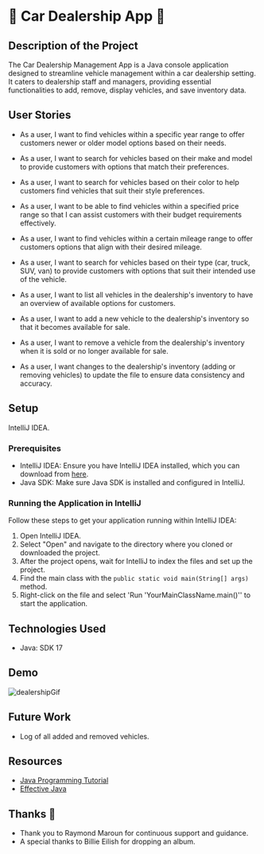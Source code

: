 # 🏁 Car Dealership App 🏁

## Description of the Project

The Car Dealership Management App is a Java console application designed to streamline vehicle management within a car dealership setting. It caters to dealership staff and managers, providing essential functionalities to add, remove, display vehicles, and save inventory data.


## User Stories

- As a user, I want to find vehicles within a specific year range to offer customers newer or older model options based on their needs.

- As a user, I want to search for vehicles based on their make and model to provide customers with options that match their preferences.

- As a user, I want to search for vehicles based on their color to help customers find vehicles that suit their style preferences.

- As a user, I want to be able to find vehicles within a specified price range so that I can assist customers with their budget requirements effectively.

- As a user, I want to find vehicles within a certain mileage range to offer customers options that align with their desired mileage.

- As a user, I want to search for vehicles based on their type (car, truck, SUV, van) to provide customers with options that suit their intended use of the vehicle.

- As a user, I want to list all vehicles in the dealership's inventory to have an overview of available options for customers.

- As a user, I want to add a new vehicle to the dealership's inventory so that it becomes available for sale.

- As a user, I want to remove a vehicle from the dealership's inventory when it is sold or no longer available for sale.

- As a user, I want changes to the dealership's inventory (adding or removing vehicles) to update the file to ensure data consistency and accuracy.


## Setup

IntelliJ IDEA.

### Prerequisites

- IntelliJ IDEA: Ensure you have IntelliJ IDEA installed, which you can download from [here](https://www.jetbrains.com/idea/download/).
- Java SDK: Make sure Java SDK is installed and configured in IntelliJ.

### Running the Application in IntelliJ

Follow these steps to get your application running within IntelliJ IDEA:

1. Open IntelliJ IDEA.
2. Select "Open" and navigate to the directory where you cloned or downloaded the project.
3. After the project opens, wait for IntelliJ to index the files and set up the project.
4. Find the main class with the `public static void main(String[] args)` method.
5. Right-click on the file and select 'Run 'YourMainClassName.main()'' to start the application.

## Technologies Used

- Java: SDK 17

## Demo

![dealershipGif](https://github.com/BryaWoods/Car-Dealership/assets/166551351/970c0614-a5a4-425b-8e11-2aa888659aed)



## Future Work

- Log of all added and removed vehicles.


## Resources

- [Java Programming Tutorial](https://www.example.com)
- [Effective Java](https://www.example.com)


## Thanks 🙏

- Thank you to Raymond Maroun for continuous support and guidance.
- A special thanks to Billie Eilish for dropping an album.
